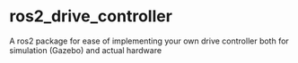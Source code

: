 # ros2_drive_controller
A ros2 package for ease of implementing your own drive controller both for simulation (Gazebo) and actual hardware
